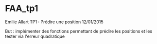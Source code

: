 # FAA_tp1
Emilie Allart
TP1 : Prédire une position
12/01/2015

But : implémenter des fonctions permettant de prédire les positions et les tester via l'erreur quadratique


